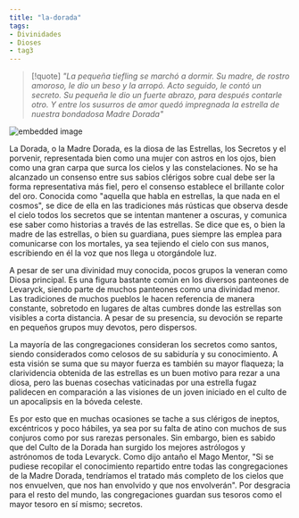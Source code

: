 ```yaml
---
title: "la-dorada"
tags:
- Divinidades
- Dioses
- tag3
---
```

>[!quote]
> _"La pequeña tiefling se marchó a dormir. Su madre, de rostro amoroso, le dio un beso y la arropó. Acto seguido, le contó un secreto. Su pequeña le dio un fuerte abrazo, para después contarle otro. Y entre los susurros de amor quedó impregnada la estrella de nuestra bondadosa Madre Dorada"_

![embedded image](https://assets.legendkeeper.com/8a5b8a83-8beb-41f0-b691-ee23363e14df.png "Attachment")

La Dorada, o la Madre Dorada, es la diosa de las Estrellas, los Secretos y el porvenir, representada bien como una mujer con astros en los ojos, bien como una gran carpa que surca los cielos y las constelaciones. No se ha alcanzado un consenso entre sus sabios clérigos sobre cual debe ser la forma representativa más fiel, pero el consenso establece el brillante color del oro. Conocida como "aquella que habla en estrellas, la que nada en el cosmos", se dice de ella en las tradiciones más rústicas que observa desde el cielo todos los secretos que se intentan mantener a oscuras, y comunica ese saber como historias a través de las estrellas. Se dice que es, o bien la madre de las estrellas, o bien su guardiana, pues siempre las emplea para comunicarse con los mortales, ya sea tejiendo el cielo con sus manos, escribiendo en él la voz que nos llega u otorgándole luz.

A pesar de ser una divinidad muy conocida, pocos grupos la veneran como Diosa principal. Es una figura bastante común en los diversos panteones de Levaryck, siendo parte de muchos panteones como una divinidad menor. Las tradiciones de muchos pueblos le hacen referencia de manera constante, sobretodo en lugares de altas cumbres donde las estrellas son visibles a corta distancia. A pesar de su presencia, su devoción se reparte en pequeños grupos muy devotos, pero dispersos.

La mayoría de las congregaciones consideran los secretos como santos, siendo considerados como celosos de su sabiduría y su conocimiento. A esta visión se suma que su mayor fuerza es también su mayor flaqueza; la clarividencia obtenida de las estrellas es un buen motivo para rezar a una diosa, pero las buenas cosechas vaticinadas por una estrella fugaz palidecen en comparación a las visiones de un joven iniciado en el culto de un apocalipsis en la bóveda celeste.

Es por esto que en muchas ocasiones se tache a sus clérigos de ineptos, excéntricos y poco hábiles, ya sea por su falta de atino con muchos de sus conjuros como por sus rarezas personales. Sin embargo, bien es sabido que del Culto de la Dorada han surgido los mejores astrólogos y astrónomos de toda Levaryck. Como dijo antaño el Mago Mentor, "Si se pudiese recopilar el conocimiento repartido entre todas las congregaciones de la Madre Dorada, tendríamos el tratado más completo de los cielos que nos envuelven, que nos han envolvido y que nos envolverán". Por desgracia para el resto del mundo, las congregaciones guardan sus tesoros como el mayor tesoro en sí mismo; secretos.